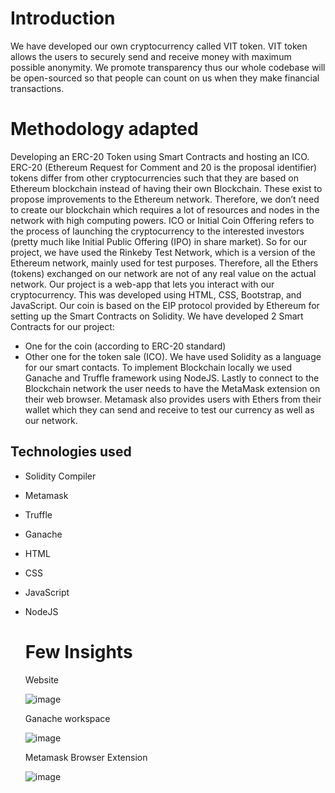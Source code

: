 # Introduction
We have developed our own cryptocurrency called VIT token. VIT token allows the users to securely send and receive money with maximum possible anonymity. We promote transparency thus our whole codebase will be open-sourced so that people can count on us when they make financial transactions.

# Methodology adapted
Developing an ERC-20 Token using Smart Contracts and hosting an ICO.
ERC-20 (Ethereum Request for Comment and 20 is the proposal identifier) tokens differ from other cryptocurrencies such that they are based on Ethereum blockchain instead of having their own Blockchain. These exist to propose improvements to the Ethereum network. Therefore, we don’t need to create our blockchain which requires a lot of resources and nodes in the network with high computing powers.
ICO or Initial Coin Offering refers to the process of launching the cryptocurrency to the interested investors (pretty much like Initial Public Offering (IPO) in share market).
So for our project, we have used the Rinkeby Test Network, which is a version of the Ethereum network, mainly used for test purposes. Therefore, all the Ethers (tokens) exchanged on our network are not of any real value on the actual network.
Our project is a web-app that lets you interact with our cryptocurrency. This was developed using HTML, CSS, Bootstrap, and JavaScript. Our coin is based on the EIP protocol provided by Ethereum for setting up the Smart Contracts on Solidity.
We have developed 2 Smart Contracts for our project:
* One for the coin (according to ERC-20 standard)
* Other one for the token sale (ICO).
We have used Solidity as a language for our smart contacts. To implement Blockchain locally we used Ganache and Truffle framework using NodeJS. Lastly to connect to the Blockchain network the user needs to have the MetaMask extension on their web browser. Metamask also provides users with Ethers from their wallet which they can send and receive to test our currency as well as our network.

## Technologies used

* Solidity Compiler
* Metamask
* Truffle
* Ganache
* HTML
* CSS
* JavaScript
* NodeJS
  
  # Few Insights
  
  Website
  
  ![image](https://user-images.githubusercontent.com/55598047/155832830-6f985323-730e-4679-87c5-2308764a3117.png)

  Ganache workspace
  
  ![image](https://user-images.githubusercontent.com/55598047/155832859-28d3a5ee-82c6-4939-86c5-8aa325308258.png)

  Metamask Browser Extension
  
  ![image](https://user-images.githubusercontent.com/55598047/155832872-e4eb96d4-a45f-460c-aff9-0f1f7fb80fc7.png)


